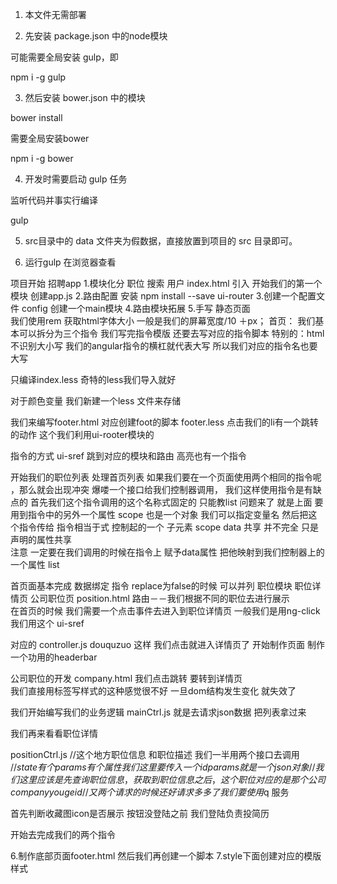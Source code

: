1. 本文件无需部署

2. 先安装 package.json 中的node模块

可能需要全局安装 gulp，即

npm i -g gulp

3. 然后安装 bower.json 中的模块

bower install

需要全局安装bower

npm i -g bower


4. 开发时需要启动 gulp 任务

监听代码并事实行编译

gulp

5. src目录中的 data 文件夹为假数据，直接放置到项目的 src 目录即可。

6. 运行gulp  在浏览器查看


项目开始    招聘app
1.模块化分
  职位  搜索  用户
index.html   引入 开始我们的第一个模块  创建app.js
2.路由配置
安装   npm install --save ui-router
3.创建一个配置文件
config  创建一个main模块
4.路由模块拓展
5.手写   静态页面  
我们使用rem    获取html字体大小  一般是我们的屏幕宽度/10 ＋px；
首页：  我们基本可以拆分为三个指令
我们写完指令模版   还要去写对应的指令脚本
特别的：html不识别大小写   我们的angular指令的横杠就代表大写  所以我们对应的指令名也要大写<div app-head></div>

只编译index.less  奇特的less我们导入就好

 对于颜色变量  我们新建一个less 文件来存储

 我们来编写footer.html 对应创建foot的脚本  footer.less
 点击我们的li有一个跳转的动作  这个我们利用ui-rooter模块的

 指令的方式  ui-sref 跳到对应的模块和路由  高亮也有一个指令

  开始我们的职位列表
  处理首页列表  如果我们要在一个页面使用两个相同的指令呢 ，那么就会出现冲突  爆喽一个接口给我们控制器调用，
  我们这样使用指令是有缺点的  首先我们这个指令调用的这个名称式固定的 只能教list 问题来了 就是上面
  要用到指令中的另外一个属性  scope 也是一个对象 我们可以指定变量名 然后把这个指令传给  指令相当于式
  控制起的一个 子元素  scope data 共享 并不完全 只是声明的属性共享  
  注意  一定要在我们调用的时候在指令上  赋予data属性  把他映射到我们控制器上的一个属性 list


首页面基本完成  数据绑定 指令  replace为false的时候 可以并列
职位模块   职位详情页 公司职位页
position.html    路由－－我们根据不同的职位去进行展示  
在首页的时候  我们需要一个点击事件去进入到职位详情页 一般我们是用ng-click  我们用这个 ui-sref

  对应的 controller.js  douquzuo  这样  我们点击就进入详情页了   开始制作页面
  制作一个功用的headerbar

 公司职位的开发    company.html   我们点击跳转  要转到详情页  
 我们直接用标签写样式的这种感觉很不好   一旦dom结构发生变化  就失效了

 我们开始编写我们的业务逻辑     mainCtrl.js  就是去请求json数据 把列表拿过来

 我们再来看看职位详情

 positionCtrl.js
 //这个地方职位信息 和职位描述  我们一半用两个接口去调用
 //$state 有个params有个属性 我们这里要传入一个id  params就是一个json对象
 // 我们这里应该是先查询职位信息 ，获取到职位信息之后 ，这个职位对应的是那个公司  companyyouge id
 // 又两个请求的时候还好 请求多多了我们要使用$q 服务


 <!--这个地方定位结束之后有一个点亮的动作 我们去指令里面做  link  这个地方我们这样处理
 一般我们写指令都是直接可以用的  这个地方有点特殊
 -->
 <!--我们判断一下图片是否展示 -->

首先判断收藏图icon是否展示  按钮没登陆之前 我们登陆负责投简历    




开始去完成我们的两个指令   <div app-position-info></div>
<div app-company></div>

6.制作底部页面footer.html   然后我们再创建一个脚本
7.style下面创建对应的模版  样式
